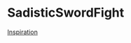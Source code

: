 # SadisticSwordFight
[Inspiration](https://www.facebook.com/groups/KaliLinuxOS/permalink/452974884902670/)
